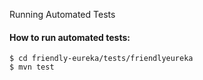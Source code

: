Running Automated Tests

#### How to run automated tests:

    $ cd friendly-eureka/tests/friendlyeureka
    $ mvn test 

